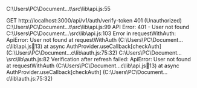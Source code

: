 C:\Users\PC\Document…t\src\lib\api.js:55

GET http://localhost:3000/api/v1/auth/verify-token 401 (Unauthorized)
C:\Users\PC\Document…t\src\lib\api.js:99
API Error: 401 - User not found
C:\Users\PC\Document…\src\lib\api.js:103
Error in requestWithAuth: ApiError: User not found
at requestWithAuth (C:\Users\PC\Document…c\lib\api.js:100:13)
at async AuthProvider.useCallback[checkAuth] (C:\Users\PC\Document…c\lib\auth.js:75:32)
C:\Users\PC\Document…\src\lib\auth.js:82
Verification after refresh failed: ApiError: User not found
at requestWithAuth (C:\Users\PC\Document…c\lib\api.js:100:13)
at async AuthProvider.useCallback[checkAuth] (C:\Users\PC\Document…c\lib\auth.js:75:32)
